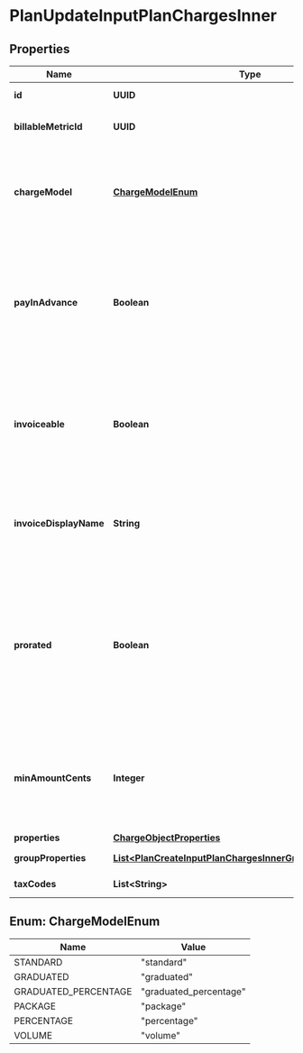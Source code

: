 

# PlanUpdateInputPlanChargesInner


## Properties

| Name | Type | Description | Notes |
|------------ | ------------- | ------------- | -------------|
|**id** | **UUID** | Unique identifier of the charge created by Lago. |  [optional] |
|**billableMetricId** | **UUID** | Unique identifier of the billable metric created by Lago. |  [optional] |
|**chargeModel** | [**ChargeModelEnum**](#ChargeModelEnum) | Specifies the pricing model used for the calculation of the final fee. It can be &#x60;standard&#x60;, &#x60;graduated&#x60;, &#x60;graduated_percentage&#x60;, &#x60;package&#x60;, &#x60;percentage&#x60; or &#x60;volume&#x60;. |  [optional] |
|**payInAdvance** | **Boolean** | This field determines the billing timing for this specific usage-based charge. When set to &#x60;true&#x60;, the charge is due and invoiced immediately. Conversely, when set to false, the charge is due and invoiced at the end of each billing period. |  [optional] |
|**invoiceable** | **Boolean** | This field specifies whether the charge should be included in a proper invoice. If set to false, no invoice will be issued for this charge. You can only set it to &#x60;false&#x60; when &#x60;pay_in_advance&#x60; is &#x60;true&#x60;. |  [optional] |
|**invoiceDisplayName** | **String** | Specifies the name that will be displayed on an invoice. If no value is set for this field, the name of the actual charge will be used as the default display name. |  [optional] |
|**prorated** | **Boolean** | Specifies whether a charge is prorated based on the remaining number of days in the billing period or billed fully.  - If set to &#x60;true&#x60;, the charge is prorated based on the remaining days in the current billing period. - If set to &#x60;false&#x60;, the charge is billed in full. - If not defined in the request, default value is &#x60;false&#x60;. |  [optional] |
|**minAmountCents** | **Integer** | The minimum spending amount required for the charge, measured in cents and excluding any applicable taxes. It indicates the minimum amount that needs to be charged for each billing period. |  [optional] |
|**properties** | [**ChargeObjectProperties**](ChargeObjectProperties.md) |  |  [optional] |
|**groupProperties** | [**List&lt;PlanCreateInputPlanChargesInnerGroupPropertiesInner&gt;**](PlanCreateInputPlanChargesInnerGroupPropertiesInner.md) | All charge information, sorted by groups. |  [optional] |
|**taxCodes** | **List&lt;String&gt;** | List of unique code used to identify the taxes. |  [optional] |



## Enum: ChargeModelEnum

| Name | Value |
|---- | -----|
| STANDARD | &quot;standard&quot; |
| GRADUATED | &quot;graduated&quot; |
| GRADUATED_PERCENTAGE | &quot;graduated_percentage&quot; |
| PACKAGE | &quot;package&quot; |
| PERCENTAGE | &quot;percentage&quot; |
| VOLUME | &quot;volume&quot; |



